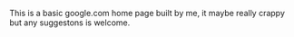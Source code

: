 This is a basic google.com home page built by me, it maybe really crappy but any suggestons is welcome.
